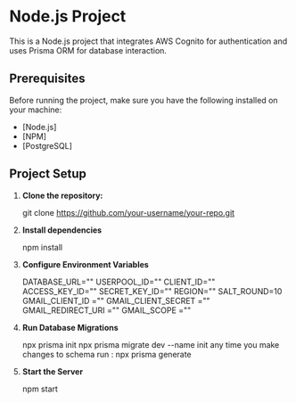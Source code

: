 # Node.js Project

This is a Node.js project that integrates AWS Cognito for authentication and uses Prisma ORM for database interaction.

## Prerequisites

Before running the project, make sure you have the following installed on your machine:

- [Node.js]
- [NPM]
- [PostgreSQL]

## Project Setup

1. **Clone the repository:**

    git clone https://github.com/your-username/your-repo.git

2. **Install dependencies**   

    npm install

3. **Configure Environment Variables**  

    DATABASE_URL=""
    USERPOOL_ID=""
    CLIENT_ID=""
    ACCESS_KEY_ID=""
    SECRET_KEY_ID=""
    REGION=""
    SALT_ROUND=10
    GMAIL_CLIENT_ID =""
    GMAIL_CLIENT_SECRET =""
    GMAIL_REDIRECT_URI =""
    GMAIL_SCOPE =""

4. **Run Database Migrations**    

    npx prisma init
    npx prisma migrate dev --name init
    any time you make changes to schema run : npx prisma generate

4. **Start the Server**

    npm start


    



